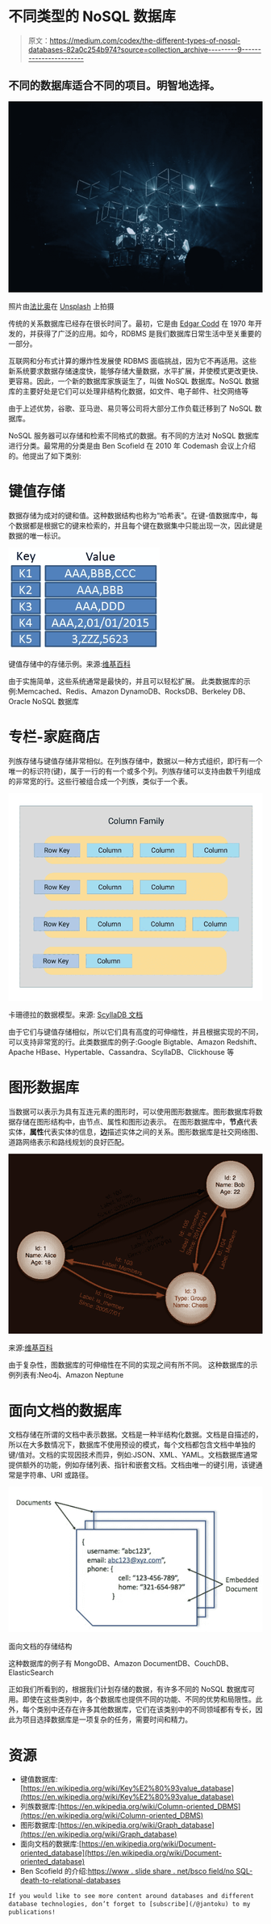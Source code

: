 # 不同类型的 NoSQL 数据库

> 原文：<https://medium.com/codex/the-different-types-of-nosql-databases-82a0c254b974?source=collection_archive---------9----------------------->

## 不同的数据库适合不同的项目。明智地选择。

![](img/ed3fd52dd4249d2f6376d0b4e133f357.png)

照片由[法比奥](https://unsplash.com/@fabioha?utm_source=unsplash&utm_medium=referral&utm_content=creditCopyText)在 [Unsplash](https://unsplash.com/s/photos/data?utm_source=unsplash&utm_medium=referral&utm_content=creditCopyText) 上拍摄

传统的关系数据库已经存在很长时间了。最初，它是由 [Edgar Codd](https://en.wikipedia.org/wiki/Edgar_F._Codd) 在 1970 年开发的，并获得了广泛的应用。如今，RDBMS 是我们数据库日常生活中至关重要的一部分。

互联网和分布式计算的爆炸性发展使 RDBMS 面临挑战，因为它不再适用。这些新系统要求数据存储速度快，能够存储大量数据，水平扩展，并使模式更改更快、更容易。因此，一个新的数据库家族诞生了，叫做 NoSQL 数据库。NoSQL 数据库的主要好处是它们可以处理非结构化数据，如文件、电子邮件、社交网络等

由于上述优势，谷歌、亚马逊、易贝等公司将大部分工作负载迁移到了 NoSQL 数据库。

NoSQL 服务器可以存储和检索不同格式的数据。有不同的方法对 NoSQL 数据库进行分类。最常用的分类是由 Ben Scofield 在 2010 年 Codemash 会议上介绍的。他提出了如下类别:

# 键值存储

数据存储为成对的键和值。这种数据结构也称为“哈希表”。在键-值数据库中，每个数据都是根据它的键来检索的，并且每个键在数据集中只能出现一次，因此键是数据的唯一标识。

![](img/68b977238909c901382c433fbe3ebbd4.png)

键值存储中的存储示例。来源:[维基百科](https://en.wikipedia.org/wiki/Key%E2%80%93value_database#/media/File:KeyValue.PNG)

由于实施简单，这些系统通常是最快的，并且可以轻松扩展。
此类数据库的示例:Memcached、Redis、Amazon DynamoDB、RocksDB、Berkeley DB、Oracle NoSQL 数据库

# 专栏-家庭商店

列族存储与键值存储非常相似。在列族存储中，数据以一种方式组织，即行有一个唯一的标识符(键)，属于一行的有一个或多个列。列族存储可以支持由数千列组成的非常宽的行。这些行被组合成一个列族，类似于一个表。

![](img/ab251bc79164615640afa3c93a2f94c0.png)

卡珊德拉的数据模型。来源: [ScyllaDB 文档](https://www.scylladb.com/glossary/cassandra-column-family/)

由于它们与键值存储相似，所以它们具有高度的可伸缩性，并且根据实现的不同，可以支持非常宽的行。此类数据库的例子:Google Bigtable、Amazon Redshift、Apache HBase、Hypertable、Cassandra、ScyllaDB、Clickhouse 等

# 图形数据库

当数据可以表示为具有互连元素的图形时，可以使用图形数据库。图形数据库将数据存储在图形结构中，由节点、属性和图形边表示。
在图形数据库中，**节点**代表实体，**属性**代表实体的信息，**边**描述实体之间的关系。图形数据库是社交网络图、道路网络表示和路线规划的良好匹配。

![](img/4fbb31cc5bfe3b068ae431b27bd4a3ef.png)

来源:[维基百科](https://en.wikipedia.org/wiki/Graph_database)

由于复杂性，图数据库的可伸缩性在不同的实现之间有所不同。
这种数据库的示例列表有:Neo4j、Amazon Neptune

# 面向文档的数据库

文档存储在所谓的文档中表示数据。文档是一种半结构化数据。文档是自描述的，所以在大多数情况下，数据库不使用预设的模式，每个文档都包含文档中单独的键/值对。文档的实现因技术而异，例如:JSON、XML、YAML。文档数据库通常提供额外的功能，例如存储列表、指针和嵌套文档。文档由唯一的键引用，该键通常是字符串、URI 或路径。

![](img/7060769e4783d2482297522a72130e66.png)

面向文档的存储结构

这种数据库的例子有 MongoDB、Amazon DocumentDB、CouchDB、ElasticSearch

正如我们所看到的，根据我们计划存储的数据，有许多不同的 NoSQL 数据库可用。即使在这些类别中，各个数据库也提供不同的功能、不同的优势和局限性。此外，每个类别中还存在许多其他数据库，它们在该类别中的不同领域都有专长，因此为项目选择数据库是一项复杂的任务，需要时间和精力。

# 资源

*   键值数据库:[https://en.wikipedia.org/wiki/Key%E2%80%93value_database](https://en.wikipedia.org/wiki/Key%E2%80%93value_database)
*   列族数据库:[https://en.wikipedia.org/wiki/Column-oriented_DBMS](https://en.wikipedia.org/wiki/Column-oriented_DBMS)
*   图形数据库:[https://en.wikipedia.org/wiki/Graph_database](https://en.wikipedia.org/wiki/Graph_database)
*   面向文档的数据库:[https://en.wikipedia.org/wiki/Document-oriented_database](https://en.wikipedia.org/wiki/Document-oriented_database)
*   Ben Scofield 的介绍:[https://www . slide share . net/bsco field/no SQL-death-to-relational-databases](https://www.slideshare.net/bscofield/nosql-death-to-relational-databases)

```
If you would like to see more content around databases and different database technologies, don’t forget to [subscribe](/@jantoku) to my publications!
```